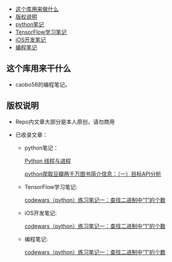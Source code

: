 
* [这个库用来做什么](#这个库用来干什么)
* [版权说明](#版权说明)
* [python笔记](#python笔记)
* [TensorFlow学习笔记](#TensorFlow学习笔记)
* [iOS开发笔记](#iOS开发笔记)
* [编程笔记](#编程笔记)

## 这个库用来干什么

- caobo56的编程笔记。

## 版权说明

- Repo内文章大部分是本人原创，请勿商用

- 已收录文章：
    
    - python笔记：

        [Python 线程与进程](https://caobo56.github.io/#/python%E7%AC%94%E8%AE%B0/Python%20%E7%BA%BF%E7%A8%8B%E4%B8%8E%E8%BF%9B%E7%A8%8B.md)
        
        [python爬取豆瓣两千万图书简介信息：（一）目标API分析](https://caobo56.github.io/#/python%E7%AC%94%E8%AE%B0/python%E7%88%AC%E5%8F%96%E8%B1%86%E7%93%A3%E4%B8%A4%E5%8D%83%E4%B8%87%E5%9B%BE%E4%B9%A6%E7%AE%80%E4%BB%8B%E4%BF%A1%E6%81%AF%EF%BC%9A%EF%BC%88%E4%B8%80%EF%BC%89%E7%9B%AE%E6%A0%87API%E5%88%86%E6%9E%90.md)
        
    - TensorFlow学习笔记:
    
        [codewars（python）练习笔记一：查找二进制中“1”的个数](https://github.com/caobo56/caobo56.github.io/blob/master/codewars%EF%BC%88python%EF%BC%89%E7%BB%83%E4%B9%A0%E7%AC%94%E8%AE%B0%E4%B8%80%EF%BC%9A%E6%9F%A5%E6%89%BE%E4%BA%8C%E8%BF%9B%E5%88%B6%E4%B8%AD%E2%80%9C1%E2%80%9D%E7%9A%84%E4%B8%AA%E6%95%B0.md)

    - iOS开发笔记:
    
        [codewars（python）练习笔记一：查找二进制中“1”的个数](https://github.com/caobo56/caobo56.github.io/blob/master/codewars%EF%BC%88python%EF%BC%89%E7%BB%83%E4%B9%A0%E7%AC%94%E8%AE%B0%E4%B8%80%EF%BC%9A%E6%9F%A5%E6%89%BE%E4%BA%8C%E8%BF%9B%E5%88%B6%E4%B8%AD%E2%80%9C1%E2%80%9D%E7%9A%84%E4%B8%AA%E6%95%B0.md)
        
    - 编程笔记:
    
        [codewars（python）练习笔记一：查找二进制中“1”的个数](https://github.com/caobo56/caobo56.github.io/blob/master/codewars%EF%BC%88python%EF%BC%89%E7%BB%83%E4%B9%A0%E7%AC%94%E8%AE%B0%E4%B8%80%EF%BC%9A%E6%9F%A5%E6%89%BE%E4%BA%8C%E8%BF%9B%E5%88%B6%E4%B8%AD%E2%80%9C1%E2%80%9D%E7%9A%84%E4%B8%AA%E6%95%B0.md)
